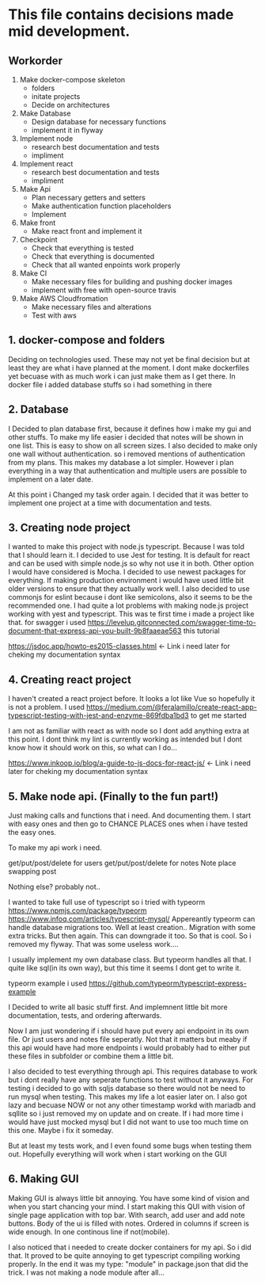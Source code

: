 # This file contains decisions made mid development.

## Workorder

1. Make docker-compose skeleton
    - folders
    - initate projects
    - Decide on architectures
2. Make Database
    - Design database for necessary functions
    - implement it in flyway
3. Implement node
    - research best documentation and tests
    - impliment
4. Implement react
    - research best documentation and tests
    - impliment
5. Make Api
    - Plan necessary getters and setters
    - Make authentication function placeholders
    - Implement
6. Make front
    - Make react front and implement it
7. Checkpoint
    - Check that everything is tested
    - Check that everything is documented
    - Check that all wanted enpoints work properly
8. Make CI 
    - Make necessary files for building and pushing docker images
    - implement with free with open-source travis
9. Make AWS Cloudfromation
    - Make necessary files and alterations
    - Test with aws


## 1. docker-compose and folders
Deciding on technologies used. These may not yet be final decision but at least they are what i have planned at the moment. I dont make dockerfiles yet becuase with as much work i can just make them as I get there. In docker file i added database stuffs so i had something in there


## 2. Database
I Decided to plan database first, because it defines how i make my gui and other stuffs. 
To make my life easier i decided that notes will be shown in one list. This is easy to show on all screen sizes. 
I also decided to make only one wall without authentication. so i removed mentions of authentication from my plans. This makes my database a lot simpler. However i plan everything in a way that authentication and multiple users are possible to implement on a later date.


At this point i Changed my task order again. I decided that it was better to implement one project at a time with documentation and tests.

## 3. Creating node project
I wanted to make this project with node.js typescript. Because I was told that I should learn it.
I decided to use Jest for testing. It is default for react and can be used with simple node.js so why not use it in both. Other option I would have considered is Mocha. 
I decided to use newest packages for everything. If making production environment i would have used little bit older versions to ensure that they actually work well.
I also decided to use commonjs for eslint because i dont like semicolons, also it seems to be the recommended one.
I had quite a lot problems with making node.js project working with yest and typescript. This was te first time i made a project like that.
for swagger i used https://levelup.gitconnected.com/swagger-time-to-document-that-express-api-you-built-9b8faaeae563 this tutorial

https://jsdoc.app/howto-es2015-classes.html <- Link i need later for cheking my documentation syntax



## 4. Creating react project
I haven't created a react project before. It looks a lot like Vue so hopefully it is not a problem.
I used https://medium.com/@feralamillo/create-react-app-typescript-testing-with-jest-and-enzyme-869fdba1bd3 to get me started

I am not as familiar with react as with node so I dont add anything extra at this point. I dont think my lint is currently working as intended but I dont know how it should work on this, so what can I do...


https://www.inkoop.io/blog/a-guide-to-js-docs-for-react-js/ <- Link i need later for cheking my documentation syntax

## 5. Make node api. (Finally to the fun part!)

Just making calls and functions that i need. And documenting them. 
I start with easy ones and then go to CHANCE PLACES ones when i have tested the easy ones.

To make my api work i need. 

get/put/post/delete for users
get/put/post/delete for notes 
Note place swapping post

Nothing else? probably not..

I wanted to take full use of typescript so i tried with typeorm
https://www.npmjs.com/package/typeorm
https://www.infoq.com/articles/typescript-mysql/
Appereantly typeorm can handle database migrations too. Well at least creation.. Migration with some extra tricks. But then again. This can downgrade it too. So that is cool.
So i removed my flyway. That was some useless work....

I usually implement my own database class. But typeorm handles all that. I quite like sql(in its own way), but this time it seems I dont get to write it. 

typeorm example i used https://github.com/typeorm/typescript-express-example

I Decided to write all basic stuff first. 
And implemnent little bit more documentation, tests, and ordering afterwards.

Now I am just wondering if i should have put every api endpoint in its own file. Or just users and notes file seperatly. Not that it matters but meaby if this api would have had more endpoints i would probably had to either put these files in subfolder or combine them a little bit.

I also decided to test everything through api. This requires database to work but i dont really have any seperate functions to test without it anyways.
For testing i decided to go with sqljs database so there would not be need to run mysql when testing. This makes my life a lot easier later on. 
I also got lazy and becuase NOW or not any other timestamp workd with mariadb and sqllite so i just removed my on update and on create. If i had more time i would have just mocked mysql but I did not want to use too much time on this one. Maybe i fix it someday.

But at least my tests work, and I even found some bugs when testing them out. Hopefully everything will work when i start working on the GUI

## 6. Making GUI

Making GUI is always little bit annoying. You have some kind of vision and when you start chancing your mind. 
I start making this QUI with vision of single page application with top bar. With search, add user and add note buttons. 
Body of the ui is filled with notes. Ordered in columns if screen is wide enough. In one continous line if not(mobile). 

I also noticed that i needed to create docker containers for my api. So i did that. It proved to be quite annoying to get typescript compiling working properly. In the end it was my type: "module" in package.json that did the trick. I was not making a node module after all...

